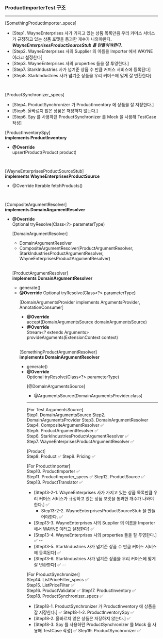 
### ProductImporterTest 구조

---
[SomethingProductImporter_specs]     
* [Step1. WayneEnterprises 사가 가지고 있는 상품 목록만큼 우리 커머스 서비스가 규정하고 있는 상품 포맷을 통과한 개수가 나와야한다.    
  ***WayneEnterprisesProductSourceStub 을 만들어야한다.***
* [Step2. WayneEnterprises 사의 Supplier 의 이름을 Importer 에서 WAYNE 이라고 설정한다]
* [Step3. WayneEnterprises 사의 properties 들을 잘 투영한다.]
* [Step7. StarkIndustries 사가 넘겨준 상품 수 만큼 커머스 서비스에 등록된다]
* [Step8. StarkIndustries 사가 넘겨준 상품을 우리 커머스에 맞게 잘 변환한다]

<br/>

[ProductSynchronizer_specs]   
* [Step4. ProductSynchronizer 가 ProductInventory 에 상품을 잘 저장한다.]
* [Step5. 올바르지 않은 상품은 저장하지 않는다.]
* [Step6. Spy 를 사용하던 ProductSynchronizer 를 Mock 을 사용해 TestCase 작성]

[ProductInventorySpy]   
**implements ProductInventory**
* **@Override**    
  upsertProduct(Product product)

<br/>

[WayneEnterprisesProductSourceStub]    
**implements WayneEnterprisesProductSource**
* @Override
  Iterable<WayneEnterprisesProduct> fetchProducts()

<br/>

[CompositeArgumentResolver]     
**implements DomainArgumentResolver** 
* **@Override**     
  Optional<Object> tryResolve(Class<?> parameterType)

<br/>
   
[DomainArgumentResolver]   
* DomainArgumentResolver
* CompositeArgumentResolver(ProductArgumentResolver, StarkIndustriesProductArgumentResolver, WayneEnterprisesProductArgumentResolver)

<br/>

[ProductArgumentResolver]    
**implements DomainArgumentResolver**
* generate()
* **@Override**
  Optional<Object> tryResolve(Class<?> parameterType)

<br/>

[DomainArgumentsProvider implements ArgumentsProvider, AnnotationConsumer<DomainArgumentsSource>]     
* **@Override**    
  accept(DomainArgumentsSource domainArgumentsSource) 
* **@Override**    
  Stream<? extends Arguments> provideArguments(ExtensionContext context)

<br/>

[SomethingProductArgumentResolver]        
**implements DomainArgumentResolver**
* generate()
* **@Override**    
  Optional<Object> tryResolve(Class<?> parameterType)

<br/>

[@DomainArgumentsSource]
* @ArgumentsSource(DomainArgumentsProvider.class)


---

[For Test ArgumentsSource]   
Step1. DomainArgumentsSource 
Step2. DomainArgumentsProvider 
Step3. DomainArgumentResolver  
Step4. CompositeArgumentResolver ✅   
Step5. ProductArgumentResolver ✅    
Step6. StarkIndustriesProductArgumentResolver  ✅   
Step7. WayneEnterprisesProductArgumentResolver ✅ 

[Product]   
Step8. Product ✅
Step9. Pricing ✅

[For ProductImporter]   
Step10. ProductImporter ✅   
Step11. ProductImporter_specs ✅
Step12. ProductSource ✅  
Step13. ProductTranslator ✅
* [Step13-2-1. WayneEnterprises 사가 가지고 있는 상품 목록만큼 우리 커머스 서비스가 규정하고 있는 상품 포맷을 통과한 개수가 나와야한다.] ✅
  * Step13-2-2. WayneEnterprisesProductSourceStub 을 만들어야한다. ✅
* [Step13-3. WayneEnterprises 사의 Supplier 의 이름을 Importer 에서 WAYNE 이라고 설정한다] ✅
* [Step13-4. WayneEnterprises 사의 properties 들을 잘 투영한다.] ✅
--
* [Step13-5. StarkIndustries 사가 넘겨준 상품 수 만큼 커머스 서비스에 등록된다] ✅
* [Step13-6. StarkIndustries 사가 넘겨준 상품을 우리 커머스에 맞게 잘 변환한다] ✅
--

[For ProductSynchronizer]   
Step14. ListPriceFilter_specs ✅   
Step15. ListPriceFilter ✅   
Step16. ProductValidator ✅
Step17. ProductInventory ✅   
Step18. ProductSynchronizer_specs ✅   
* [Step18-1. ProductSynchronizer 가 ProductInventory 에 상품을 잘 저장한다.] ✅
  Step18-1-2. ProductInventorySpy ✅
* [Step18-2. 올바르지 않은 상품은 저장하지 않는다.] ✅
* [Step18-3. Spy 를 사용하던 ProductSynchronizer 를 Mock 을 사용해 TestCase 작성] ✅
Step19. ProductSynchronizer ✅ 


